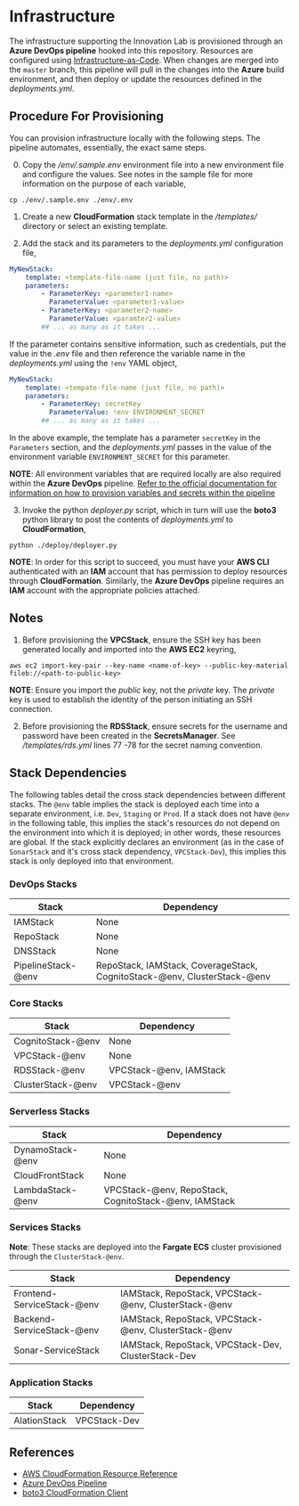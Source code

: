 # Infrastructure

The infrastructure supporting the Innovation Lab is provisioned through an **Azure DevOps pipeline** hooked into this repository. Resources are configured using [Infrastructure-as-Code](https://en.wikipedia.org/wiki/Infrastructure_as_code). When changes are merged into the `master` branch, this pipeline will pull in the changes into the **Azure** build environment, and then deploy or update the resources defined in the *deployments.yml*. 

## Procedure For Provisioning

You can provision infrastructure locally with the following steps. The pipeline automates, essentially, the exact same steps.

0. Copy the */env/.sample.env* environment file into a new environment file and configure the values. See notes in the sample file for more information on the purpose of each variable,

```shell
cp ./env/.sample.env ./env/.env
```

1. Create a new **CloudFormation** stack template in the */templates/* directory or select an existing template.

2. Add the stack and its parameters to the *deployments.yml* configuration file,

```yaml
MyNewStack:
    template: <template-file-name (just file, no path)>
    parameters:
        - ParameterKey: <parameter1-name>
          ParameterValue: <parameter1-value>
        - ParameterKey: <parameter2-name>
          ParameterValue: <paramter2-value>
        ## ... as many as it takes ... 
```

If the parameter contains sensitive information, such as credentials, put the value in the *.env* file and then reference the variable name in the *deployments.yml* using the `!env` YAML object,

```yaml
MyNewStack:
    template: <tempate-file-name (just file, no path)>
    parameters:
        - ParameterKey: secretKey
          ParameterValue: !env ENVIRONMENT_SECRET
        ## ... as many as it takes ...
```

In the above example, the template has a parameter `secretKey` in the `Parameters` section, and the *deployments.yml* passes in the value of the environment variable `ENVIRONMENT_SECRET` for this parameter.

**NOTE**: All environment variables that are required locally are also required within the **Azure DevOps** pipeline. [Refer to the official documentation for information on how to provision variables and secrets within the pipeline](https://docs.microsoft.com/en-us/azure/devops/pipelines/process/variables?view=azure-devops&tabs=yaml%2Cbatch)

3. Invoke the python *deployer.py* script, which in turn will use the **boto3** python library to post the contents of *deployments.yml* to **CloudFormation**,

```shell
python ./deploy/deployer.py
```

**NOTE**: In order for this script to succeed, you must have your **AWS CLI** authenticated with an **IAM** account that has permission to deploy resources through **CloudFormation**. Similarly, the **Azure DevOps** pipeline requires an **IAM** account with the appropriate policies attached. 

## Notes

1. Before provisioning the **VPCStack**, ensure the SSH key has been generated locally and imported into the **AWS EC2** keyring,

```shell
aws ec2 import-key-pair --key-name <name-of-key> --public-key-material fileb://<path-to-public-key>
```

**NOTE**: Ensure you import the *public* key, not the *private* key. The *private* key is used to establish the identity of the person initiating an SSH connection.

2. Before provisioning the **RDSStack**, ensure secrets for the username and password have been created in the **SecretsManager**. See */templates/rds.yml* lines 77 -78 for the secret naming convention.

## Stack Dependencies

The following tables detail the cross stack dependencies between different stacks. The `@env` table implies the stack is deployed each time into a separate environment, i.e. `Dev`, `Staging` or `Prod`. If a stack does not have `@env` in the following table, this implies the stack's resources do not depend on the environment into which it is deployed; in other words, these resources are global. If the stack explicitly declares an environment (as in the case of `SonarStack` and it's cross stack dependency, `VPCStack-Dev`), this implies this stack is only deployed into that environment.

### DevOps Stacks

| Stack | Dependency |
| ----- | ---------- |
| IAMStack | None |
| RepoStack | None |
| DNSStack | None |
| PipelineStack-@env | RepoStack, IAMStack, CoverageStack, CognitoStack-@env, ClusterStack-@env |


### Core Stacks

| Stack | Dependency |
| ----- | ---------- |
| CognitoStack-@env | None |
| VPCStack-@env | None |  
| RDSStack-@env | VPCStack-@env, IAMStack | 
| ClusterStack-@env | VPCStack-@env |

### Serverless Stacks

| Stack | Dependency | 
| ----- | ---------- |
| DynamoStack-@env | None | 
| CloudFrontStack | None |
| LambdaStack-@env | VPCStack-@env, RepoStack, CognitoStack-@env, IAMStack |

### Services Stacks

**Note**: These stacks are deployed into the **Fargate ECS** cluster provisioned through the `ClusterStack-@env`.

| Stack | Dependency | 
| ----- | ---------- |
| Frontend-ServiceStack-@env | IAMStack, RepoStack, VPCStack-@env, ClusterStack-@env |
| Backend-ServiceStack-@env | IAMStack, RepoStack, VPCStack-@env, ClusterStack-@env |
| Sonar-ServiceStack | IAMStack, RepoStack, VPCStack-Dev, ClusterStack-Dev |

### Application Stacks

| Stack | Dependency |
| ----- | --------- |
| AlationStack | VPCStack-Dev |

## References

- [AWS CloudFormation Resource Reference](https://docs.aws.amazon.com/AWSCloudFormation/latest/UserGuide/aws-template-resource-type-ref.html)
- [Azure DevOps Pipeline](https://docs.microsoft.com/en-us/azure/devops/pipelines/?view=azure-devops)
- [boto3 CloudFormation Client](https://boto3.amazonaws.com/v1/documentation/api/latest/reference/services/cloudformation.html)